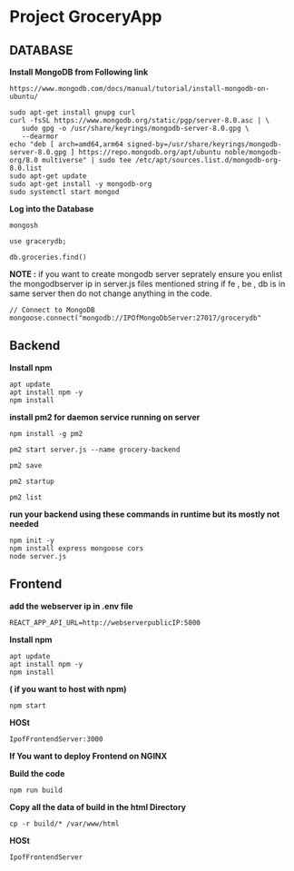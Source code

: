 # Project GroceryApp

## DATABASE

**Install MongoDB from Following link**
```
https://www.mongodb.com/docs/manual/tutorial/install-mongodb-on-ubuntu/
```
```
sudo apt-get install gnupg curl
curl -fsSL https://www.mongodb.org/static/pgp/server-8.0.asc | \
   sudo gpg -o /usr/share/keyrings/mongodb-server-8.0.gpg \
   --dearmor
echo "deb [ arch=amd64,arm64 signed-by=/usr/share/keyrings/mongodb-server-8.0.gpg ] https://repo.mongodb.org/apt/ubuntu noble/mongodb-org/8.0 multiverse" | sudo tee /etc/apt/sources.list.d/mongodb-org-8.0.list
sudo apt-get update
sudo apt-get install -y mongodb-org
sudo systemctl start mongod
```
**Log into the Database**
```
mongosh
```
```
use gracerydb;
```
```
db.groceries.find()
```
**NOTE :** if you want to create mongodb server seprately ensure you enlist the mongodbserver ip in server.js files mentioned string if fe , be , db is in same server then do not change anything in the code.

```
// Connect to MongoDB
mongoose.connect("mongodb://IPOfMongoDbServer:27017/grocerydb"
```

## Backend 

**Install npm**
```
apt update
apt install npm -y
npm install
```

**install pm2 for daemon service running on server**
```
npm install -g pm2
```
```
pm2 start server.js --name grocery-backend
```
```
pm2 save
```
```
pm2 startup
```
```
pm2 list
```

**run your backend using these commands in runtime but its mostly not needed**
```
npm init -y
npm install express mongoose cors 
node server.js
```

## Frontend
**add the webserver ip in .env file**
```
REACT_APP_API_URL=http://webserverpublicIP:5000
```
**Install npm**
```
apt update
apt install npm -y
npm install 
```
**( if you want to host with npm)**
```
npm start
```
**HOSt**
```
IpofFrontendServer:3000
```
**If You want to deploy Frontend on NGINX**

**Build the code**
```
npm run build
```
**Copy all the data of build in the html Directory**
```
cp -r build/* /var/www/html
```

**HOSt**
```
IpofFrontendServer
```
